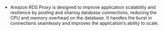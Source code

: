 - Amazon RDS Proxy is designed to improve application scalability and resilience by pooling and sharing database connections, reducing the CPU and memory overhead on the database. It handles the burst in connections seamlessly and improves the application‘s ability to scale.